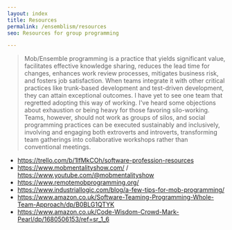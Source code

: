 ```yaml
---
layout: index
title: Resources
permalink: /ensemblism/resources
seo: Resources for group programming

---
```



> Mob/Ensemble programming is a practice that yields significant value, facilitates effective knowledge sharing, reduces the lead time for changes, enhances work review processes, mitigates business risk, and fosters job satisfaction.
> When teams integrate it with other critical practices like trunk-based development and test-driven development, they can attain exceptional outcomes.
> I have yet to see one team that regretted adopting this way of working.
> I've heard some objections about exhaustion or being heavy for those favoring silo-working.
> Teams, however, should not work as groups of silos, and social programming practices can be executed sustainably and inclusively, involving and engaging both extroverts and introverts, transforming team gatherings into collaborative workshops rather than conventional meetings.

- https://trello.com/b/1lfMkCOh/software-profession-resources
- https://www.mobmentalityshow.com/ / https://www.youtube.com/@mobmentalityshow
- https://www.remotemobprogramming.org/
- https://www.industriallogic.com/blog/a-few-tips-for-mob-programming/
- https://www.amazon.co.uk/Software-Teaming-Programming-Whole-Team-Approach/dp/B0BLG1QTYK
- https://www.amazon.co.uk/Code-Wisdom-Crowd-Mark-Pearl/dp/1680506153/ref=sr_1_6

